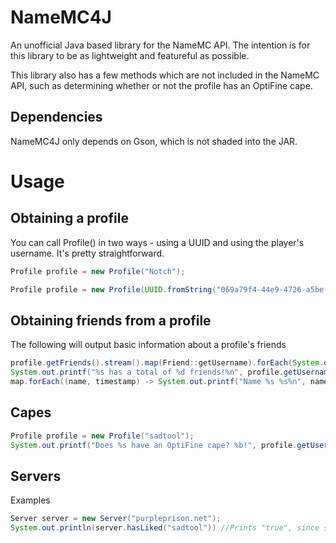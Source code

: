 # NameMC4J

An unofficial Java based library for the NameMC API. The intention is for this library to be as lightweight and featureful as possible. 

This library also has a few methods which are not included in the NameMC API, such as determining whether or not the profile has an OptiFine cape.

## Dependencies

  NameMC4J only depends on Gson, which is not shaded into the JAR.
  
# Usage

## Obtaining a profile

You can call Profile() in two ways - using a UUID and using the player's username. It's pretty straightforward.
```java
Profile profile = new Profile("Notch");
```
```java
Profile profile = new Profile(UUID.fromString("069a79f4-44e9-4726-a5be-fca90e38aaf5"))
```

## Obtaining friends from a profile

The following will output basic information about a profile's friends
```java
profile.getFriends().stream().map(Friend::getUsername).forEach(System.out::println);
System.out.printf("%s has a total of %d friends!%n", profile.getUsername(), profile.getFriendsCount());
map.forEach((name, timestamp) -> System.out.printf("Name %s %s%n", name, timestamp == 0 ? "is the original IGN" : "was changed at timestamp " + timestamp));
```

## Capes

```java
Profile profile = new Profile("sadtool");
System.out.printf("Does %s have an OptiFine cape? %b!", profile.getUsername(), profile.hasOptifineCape());
```

## Servers

Examples
```Java
Server server = new Server("purpleprison.net");
System.out.println(server.hasLiked("sadtool")) //Prints "true", since sadtool has liked PurplePrison
```
